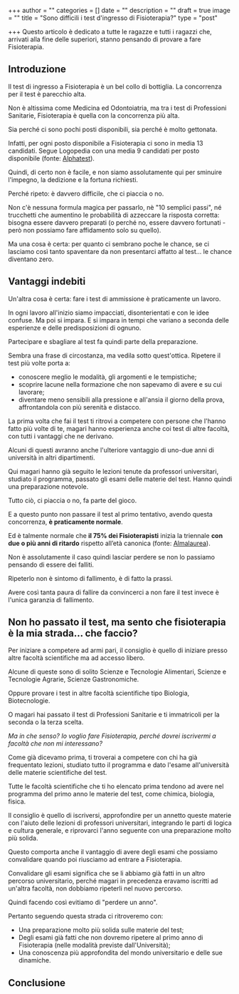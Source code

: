 +++
author = ""
categories = []
date = ""
description = ""
draft = true
image = ""
title = "Sono difficili i test d'ingresso di Fisioterapia?"
type = "post"

+++
Questo articolo è dedicato a tutte le ragazze e tutti i ragazzi che, arrivati alla fine delle superiori, stanno pensando di provare a fare Fisioterapia.

## Introduzione

Il test di ingresso a Fisioterapia è un bel collo di bottiglia. La concorrenza per il test è parecchio alta.

Non è altissima come Medicina ed Odontoiatria, ma tra i test di Professioni Sanitarie, Fisioterapia è quella con la concorrenza più alta. 

Sia perché ci sono pochi posti disponibili, sia perché è molto gettonata.

Infatti, per ogni posto disponibile a Fisioterapia ci sono in media 13 candidati. Segue Logopedia con una media 9 candidati per posto disponibile (fonte: [Alphatest](https://www.alphatest.it/Test-di-ammissione/Corsi-di-Laurea/Professioni-Sanitarie "Test Professioni Sanitarie")).

Quindi, di certo non è facile, e non siamo assolutamente qui per sminuire l'impegno, la dedizione e la fortuna richiesti.

Perché ripeto: è davvero difficile, che ci piaccia o no.

Non c'è nessuna formula magica per passarlo, nè "10 semplici passi", né trucchetti che aumentino le probabilità di azzeccare la risposta corretta: bisogna essere davvero preparati (o perché no, essere davvero fortunati - però non possiamo fare affidamento solo su quello).

Ma una cosa è certa: per quanto ci sembrano poche le chance, se ci lasciamo così tanto spaventare da non presentarci affatto al test... le chance diventano zero.

## Vantaggi indebiti

Un'altra cosa è certa: fare i test di ammissione è praticamente un lavoro. 

In ogni lavoro all'inizio siamo impacciati, disonterientati e con le idee confuse. Ma poi si impara. E si impara in tempi che variano a seconda delle esperienze e delle predisposizioni di ognuno.

Partecipare e sbagliare al test fa quindi parte della preparazione.

Sembra una frase di circostanza, ma vedila sotto quest'ottica. Ripetere il test più volte porta a:

* conoscere meglio le modalità, gli argomenti e le tempistiche;
* scoprire lacune nella formazione che non sapevamo di avere e su cui lavorare;
* diventare meno sensibili alla pressione e all'ansia il giorno della prova, affrontandola con più serenità e distacco.

La prima volta che fai il test ti ritrovi a competere con persone che l'hanno fatto più volte di te, magari hanno esperienza anche coi test di altre facoltà, con tutti i vantaggi che ne derivano.

Alcuni di questi avranno anche l'ulteriore vantaggio di uno-due anni di università in altri dipartimenti. 

Qui magari hanno già seguito le lezioni tenute da professori universitari, studiato il programma, passato gli esami delle materie del test. Hanno quindi una preparazione notevole.

Tutto ciò, ci piaccia o no, fa parte del gioco.

E a questo punto non passare il test al primo tentativo, avendo questa concorrenza, **è praticamente normale**.

Ed è talmente normale che **il 75% dei Fisioterapisti** inizia la triennale **con due o più anni di ritardo** rispetto all’età canonica (fonte: [Almalaurea](https://www.almalaurea.it/informa/news/2016/03/01/la-professione-di-fisioterapista "https://www.almalaurea.it/informa/news/2016/03/01/la-professione-di-fisioterapista")).

Non è assolutamente il caso quindi lasciar perdere se non lo passiamo pensando di essere dei falliti. 

Ripeterlo non è sintomo di fallimento, è di fatto la prassi. 

Avere così tanta paura di fallire da convincerci a non fare il test invece è l'unica garanzia di fallimento.

## Non ho passato il test, ma sento che fisioterapia è la mia strada... che faccio?

Per iniziare a competere ad armi pari, il consiglio è quello di iniziare presso altre facoltà scientifiche ma ad accesso libero.

Alcune di queste sono di solito Scienze e Tecnologie Alimentari, Scienze e Tecnologie Agrarie, Scienze Gastronomiche.

Oppure provare i test in altre facoltà scientifiche tipo Biologia, Biotecnologie.

O magari hai passato il test di Professioni Sanitarie e ti immatricoli per la seconda o la terza scelta.

_Ma in che senso? Io voglio fare Fisioterapia, perché dovrei iscrivermi a facoltà che non mi interessano?_

Come già dicevamo prima, ti troverai a competere con chi ha già frequentato lezioni, studiato tutto il programma e dato l'esame all'università delle materie scientifiche del test.

Tutte le facoltà scientifiche che ti ho elencato prima tendono ad avere nel programma del primo anno le materie del test, come chimica, biologia, fisica.

Il consiglio è quello di iscriversi, approfondire per un annetto queste materie con l'aiuto delle lezioni di professori universitari, integrando le parti di logica e cultura generale, e riprovarci l'anno seguente con una preparazione molto più solida.

Questo comporta anche il vantaggio di avere degli esami che possiamo convalidare quando poi riusciamo ad entrare a Fisioterapia. 

Convalidare gli esami significa che se li abbiamo già fatti in un altro percorso universitario, perché magari in precedenza eravamo iscritti ad un'altra facoltà, non dobbiamo ripeterli nel nuovo percorso.

Quindi facendo così evitiamo di "perdere un anno".

Pertanto seguendo questa strada ci ritroveremo con:

* Una preparazione molto più solida sulle materie del test;
* Degli esami già fatti che non dovremo ripetere al primo anno di Fisioterapia (nelle modalità previste dall'Università);
* Una conoscenza più approfondita del mondo universitario e delle sue dinamiche.

## Conclusione